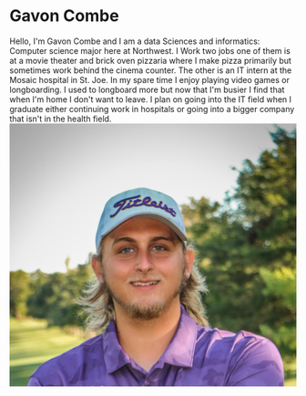 # Gavon Combe
Hello, I'm Gavon Combe and I am a data Sciences and informatics: Computer science major here at Northwest. I Work two jobs one of them is at a movie theater and brick oven pizzaria where I make pizza primarily but sometimes work behind the cinema counter. The other is an IT intern at the Mosaic hospital in St. Joe. In my spare time I enjoy playing video games or longboarding. I used to longboard more but now that I'm busier I find that when I'm home I don't want to leave. I plan on going into the IT field when I graduate either continuing work in hospitals or going into a bigger company that isn't in the health field. <br> 
![Gavon Combe](GavonC.jpg) 
